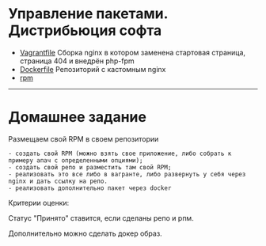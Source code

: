 #  Управление пакетами. Дистрибьюция софта 
- [Vagrantfile](https://github.com/maxonchikbk/otus/blob/main/6.RPM/Vagrantfile)
Сборка nginx в котором заменена стартовая страница, страница 404 и внедрён php-fpm
- [Dockerfile](https://github.com/maxonchikbk/otus/blob/main/6.RPM/Dockerfile)
Репозиторий с кастомным nginx 
- [rpm](https://github.com/maxonchikbk/otus/blob/main/6.RPM/repo/nginx-1.20.1-1.el8.ngx.x86_64.rpm)
---
# Домашнее задание

Размещаем свой RPM в своем репозитории

    - создать свой RPM (можно взять свое приложение, либо собрать к примеру апач с определенными опциями);
    - создать свой репо и разместить там свой RPM;
    - реализовать это все либо в вагранте, либо развернуть у себя через nginx и дать ссылку на репо.
    - реализовать дополнительно пакет через docker

Критерии оценки:

Статус "Принято" ставится, если сделаны репо и рпм.

Дополнительно можно сделать докер образ.

